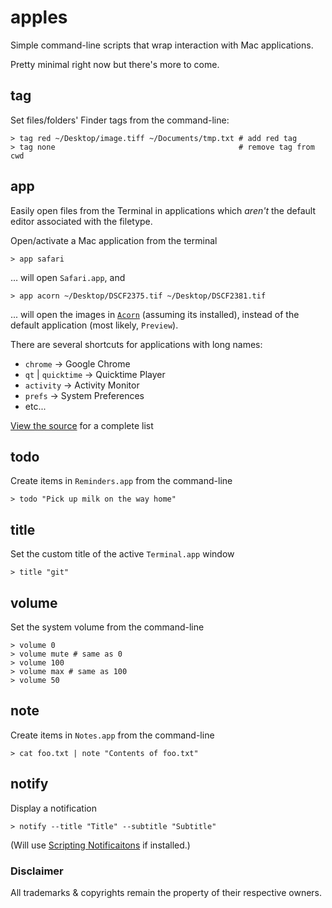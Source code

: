 # apples

Simple command-line scripts that wrap interaction with Mac applications.

Pretty minimal right now but there's more to come.

## tag

Set files/folders' Finder tags from the command-line:

    > tag red ~/Desktop/image.tiff ~/Documents/tmp.txt # add red tag
    > tag none                                         # remove tag from cwd

## app

Easily open files from the Terminal in applications which _aren't_ the default editor associated with the filetype.

Open/activate a Mac application from the terminal

    > app safari

… will open `Safari.app`, and

    > app acorn ~/Desktop/DSCF2375.tif ~/Desktop/DSCF2381.tif

... will open the images in [`Acorn`](http://www.flyingmeat.com/acorn/) (assuming its installed), instead of the default application (most likely, `Preview`).

There are several shortcuts for applications with long names:

* `chrome` → Google Chrome
* `qt` | `quicktime` → Quicktime Player
* `activity` → Activity Monitor
* `prefs` → System Preferences
* etc...

[View the source](https://github.com/davidfmiller/apples/blob/master/app) for a complete list

## todo

Create items in `Reminders.app` from the command-line

    > todo "Pick up milk on the way home"

## title

Set the custom title of the active `Terminal.app` window

    > title "git"

## volume

Set the system volume from the command-line

    > volume 0
    > volume mute # same as 0
    > volume 100
    > volume max # same as 100
    > volume 50

## note

Create items in `Notes.app` from the command-line

    > cat foo.txt | note "Contents of foo.txt"

## notify

Display a notification

    > notify --title "Title" --subtitle "Subtitle"

(Will use [Scripting Notificaitons](http://www.cooperative-fruitiere.com/notifications/index_en.html) if installed.)


### Disclaimer

All trademarks & copyrights remain the property of their respective owners.
